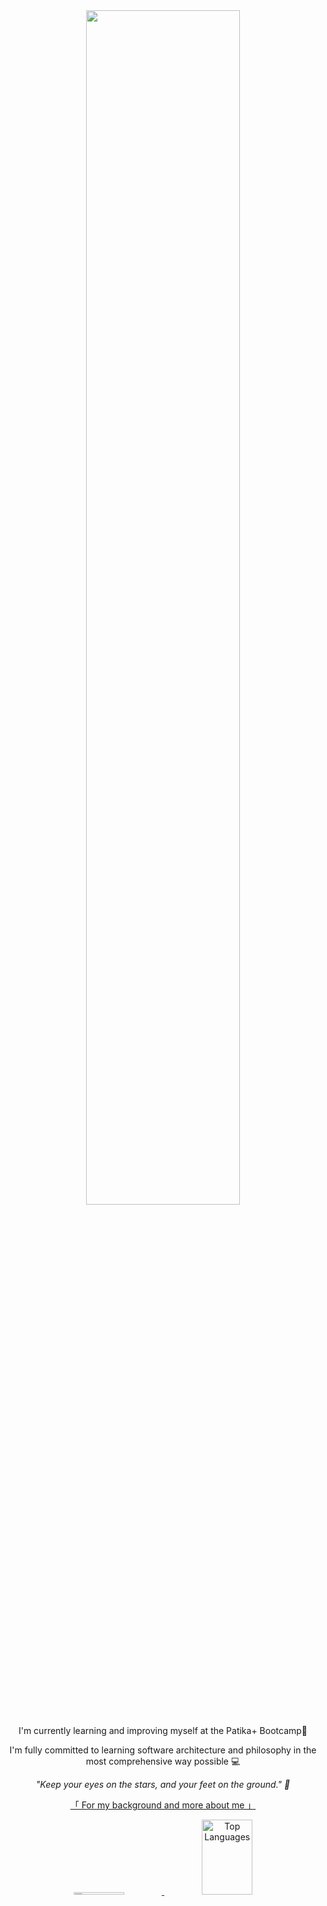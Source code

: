 <!-- Animated Hey!  -->
<div align="center">
<img src="https://readme-typing-svg.demolab.com?font=Inconsolata&weight=500&size=50&duration=2200&pause=0&color=E8765C&center=true&vCenter=true&multiline=true&repeat=false&random=false&width=1300&height=140&lines=Hey+there!;I+am+Mert.+Pleasure+to+having+you!" width="70%" />

<!-- Bio  -->
<p align="center">
I'm currently learning and improving myself at the Patika+ Bootcamp💼
</p>

<p align="center">
I'm fully committed to learning software architecture and philosophy in the most comprehensive way possible 💻
</p>

<p align="center">
    <i>"Keep your eyes on the stars, and your feet on the ground." 🔭 </i>
</p>

<!-- My link.tr direction  -->
<p align="center">
    <a href="https://linktr.ee/mert_topcu">「 For my background and more about me 」</a>
</p>

<!-- Github Api Statistics  -->
<div align="center">
    <a href="https://github.com/Chessfull" style="flex: 1; text-align: center;">
        <img src="https://github-readme-streak-stats.herokuapp.com/?user=Chessfull&theme=radical&border=7F3FBF&background=0D1117" alt="GitHub streak"style="max-height: 10px; width: 40%;">
    </a>
    <a href="https://github.com/Chessfull" style="flex: 1; text-align: center;">
        <img src="https://denvercoder1-github-readme-stats.vercel.app/api/top-langs/?username=Chessfull&langs_count=8&layout=compact&theme=react&border_color=7F3FBF&bg_color=0D1117&title_color=F85D7F&icon_color=F8D866" alt="Top Languages" height="120px" width= 40%;>
    </a>
</div>













 

<!--
**Chessfull/Chessfull** is a ✨ _special_ ✨ repository because its `README.md` (this file) appears on your GitHub profile.

Here are some ideas to get you started:

- 🔭 I’m currently working on ...
- 🌱 I’m currently learning ...
- 👯 I’m looking to collaborate on ...
- 🤔 I’m looking for help with ...
- 💬 Ask me about ...
- 📫 How to reach me: ...
- 😄 Pronouns: ...
- ⚡ Fun fact: ...
-->
